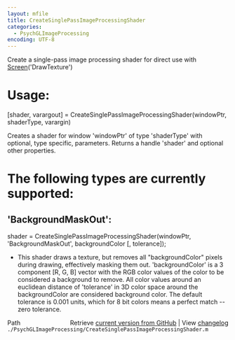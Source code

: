 ```yaml
---
layout: mfile
title: CreateSinglePassImageProcessingShader
categories:
  - PsychGLImageProcessing
encoding: UTF-8
---
```


Create a single-pass image processing shader for direct use with [Screen](/docs/Screen)('DrawTexture')

# Usage:

[shader, varargout] = CreateSinglePassImageProcessingShader(windowPtr, shaderType, varargin)

Creates a shader for window 'windowPtr' of type 'shaderType' with
optional, type specific, parameters. Returns a handle 'shader' and
optional other properties.

# The following types are currently supported:

'BackgroundMaskOut':
--------------------

 shader = CreateSinglePassImageProcessingShader(windowPtr, 'BackgroundMaskOut', backgroundColor [, tolerance]);
 - This shader draws a texture, but removes all "backgroundColor" pixels
 during drawing, effectively masking them out. 'backgroundColor' is a 3
 component [R, G, B] vector with the RGB color values of the color to be
 considered a background to remove. All color values around an euclidean
 distance of 'tolerance' in 3D color space around the backgroundColor are
 considered background color. The default tolerance is 0.001 units, which
 for 8 bit colors means a perfect match -- zero tolerance.



<div class="code_header" style="text-align:right;">
  <span style="float:left;">Path&nbsp;&nbsp;</span> <span class="counter">Retrieve <a href=
  "https://raw.github.com/Psychtoolbox-3/Psychtoolbox-3/beta/./PsychGLImageProcessing/CreateSinglePassImageProcessingShader.m">current version from GitHub</a> | View <a href=
  "https://github.com/Psychtoolbox-3/Psychtoolbox-3/commits/beta/./PsychGLImageProcessing/CreateSinglePassImageProcessingShader.m">changelog</a></span>
</div>
<div class="code">
  <code>./PsychGLImageProcessing/CreateSinglePassImageProcessingShader.m</code>
</div>
